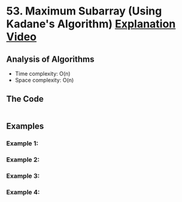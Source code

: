 # 53. Maximum Subarray (Using Kadane's Algorithm) [Explanation Video](https://www.youtube.com/watch?v=86CQq3pKSUw)

## Analysis of Algorithms
 - Time complexity: O(n)
 - Space complexity: O(n)

## The Code

```Python

```

## Examples

### Example 1:

### Example 2:

### Example 3:

### Example 4:

